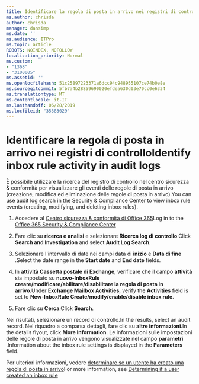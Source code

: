 ```yaml
---
title: Identificare la regola di posta in arrivo nei registri di controllo
ms.author: chrisda
author: chrisda
manager: dansimp
ms.date: ''
ms.audience: ITPro
ms.topic: article
ROBOTS: NOINDEX, NOFOLLOW
localization_priority: Normal
ms.custom:
- "1368"
- "3100005"
ms.assetid: ''
ms.openlocfilehash: 51c25897223371a6dcc94c948955107ce74b0e8e
ms.sourcegitcommit: 5fb7a4b28859690020efdea630d03e70cc0e6334
ms.translationtype: MT
ms.contentlocale: it-IT
ms.lasthandoff: 06/28/2019
ms.locfileid: "35383029"
---
```

# <a name="identify-inbox-rule-activity-in-audit-logs"></a><span data-ttu-id="4deb3-102">Identificare la regola di posta in arrivo nei registri di controllo</span><span class="sxs-lookup"><span data-stu-id="4deb3-102">Identify inbox rule activity in audit logs</span></span>

<span data-ttu-id="4deb3-103">È possibile utilizzare la ricerca del registro di controllo nel centro sicurezza & conformità per visualizzare gli eventi delle regole di posta in arrivo (creazione, modifica ed eliminazione delle regole di posta in arrivo).</span><span class="sxs-lookup"><span data-stu-id="4deb3-103">You can use audit log search in the Security & Compliance Center to view inbox rule events (creating, modifying, and deleting inbox rules).</span></span>

1. <span data-ttu-id="4deb3-104">Accedere al [Centro sicurezza & conformità di Office 365](https://protection.office.com/)</span><span class="sxs-lookup"><span data-stu-id="4deb3-104">Log in to the [Office 365 Security & Compliance Center](https://protection.office.com/)</span></span>

2. <span data-ttu-id="4deb3-105">Fare clic su **ricerca e analisi** e selezionare **Ricerca log di controllo**.</span><span class="sxs-lookup"><span data-stu-id="4deb3-105">Click **Search and Investigation** and select **Audit Log Search**.</span></span>

3. <span data-ttu-id="4deb3-106">Selezionare l'intervallo di date nei campi data di **inizio** e **Data di fine** .</span><span class="sxs-lookup"><span data-stu-id="4deb3-106">Select the date range in the **Start date** and **End date** fields.</span></span>

4. <span data-ttu-id="4deb3-107">In **attività Cassetta postale di Exchange**, verificare che il campo **attività** sia impostato su **nuovo-InboxRule creare/modificare/abilitare/disabilitare la regola di posta in arrivo**.</span><span class="sxs-lookup"><span data-stu-id="4deb3-107">Under **Exchange Mailbox Activities**, verify the **Activities** field is set to **New-InboxRule Create/modify/enable/disable inbox rule**.</span></span>

5. <span data-ttu-id="4deb3-108">Fare clic su **Cerca**.</span><span class="sxs-lookup"><span data-stu-id="4deb3-108">Click **Search**.</span></span>

<span data-ttu-id="4deb3-109">Nei risultati, selezionare un record di controllo.</span><span class="sxs-lookup"><span data-stu-id="4deb3-109">In the results, select an audit record.</span></span> <span data-ttu-id="4deb3-110">Nel riquadro a comparsa dettagli, fare clic su **altre informazioni**.</span><span class="sxs-lookup"><span data-stu-id="4deb3-110">In the details flyout, click **More Information**.</span></span> <span data-ttu-id="4deb3-111">Le informazioni sulle impostazioni delle regole di posta in arrivo vengono visualizzate nel campo **parametri** .</span><span class="sxs-lookup"><span data-stu-id="4deb3-111">Information about the inbox rule settings is displayed in the **Parameters** field.</span></span>

<span data-ttu-id="4deb3-112">Per ulteriori informazioni, vedere [determinare se un utente ha creato una regola di posta in arrivo](https://docs.microsoft.com//office365/securitycompliance/auditing-troubleshooting-scenarios#determining-if-a-user-created-an-inbox-rule)</span><span class="sxs-lookup"><span data-stu-id="4deb3-112">For more information, see [Determining if a user created an inbox rule](https://docs.microsoft.com//office365/securitycompliance/auditing-troubleshooting-scenarios#determining-if-a-user-created-an-inbox-rule)</span></span>
